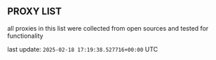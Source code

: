 ## PROXY LIST

all proxies in this list were collected from open sources and tested for functionality

last update: `2025-02-18 17:19:38.527716+00:00` UTC